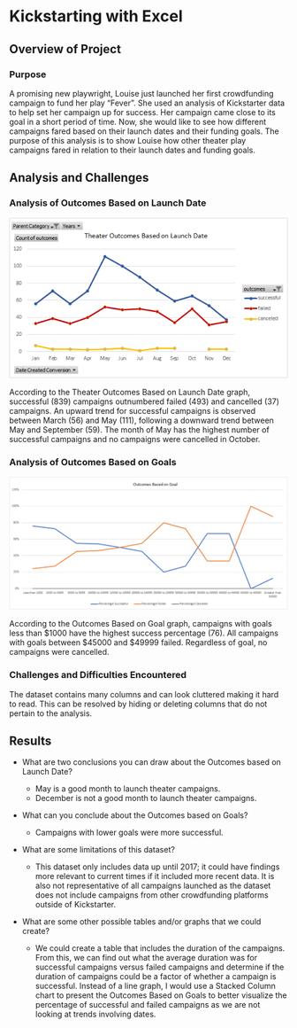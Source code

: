 # Kickstarting with Excel

## Overview of Project
### Purpose
A promising new playwright, Louise just launched her first crowdfunding campaign to fund her play “Fever”. She used an analysis of Kickstarter data to help set her campaign up for success. Her campaign came close to its goal in a short period of time. Now, she would like to see how different campaigns fared based on their launch dates and their funding goals. The purpose of this analysis is to show Louise how other theater play campaigns fared in relation to their launch dates and funding goals. 

## Analysis and Challenges
### Analysis of Outcomes Based on Launch Date
![Theatre Outcomes Based on Launch Dates](resources/Theater_Outcomes_vs_Launch.png)

According to the Theater Outcomes Based on Launch Date graph, successful (839) campaigns outnumbered failed (493) and cancelled (37) campaigns. An upward trend for successful campaigns is observed between March (56) and May (111), following a downward trend between May and September (59). The month of May has the highest number of successful campaigns and no campaigns were cancelled in October. 

### Analysis of Outcomes Based on Goals
![Outcomes Based on Goal](resources/Outcomes_vs_Goals.png)

According to the Outcomes Based on Goal graph, campaigns with goals less than $1000 have the highest success percentage (76). All campaigns with goals between $45000 and $49999 failed. Regardless of goal, no campaigns were cancelled.

### Challenges and Difficulties Encountered
The dataset contains many columns and can look cluttered making it hard to read. This can be resolved by hiding or deleting columns that do not pertain to the analysis.

## Results

- What are two conclusions you can draw about the Outcomes based on Launch Date?
  - May is a good month to launch theater campaigns.
  - December is not a good month to launch theater campaigns.

- What can you conclude about the Outcomes based on Goals?
  - Campaigns with lower goals were more successful.
  
- What are some limitations of this dataset?
  - This dataset only includes data up until 2017; it could have findings more relevant to current times if it included more recent data. It is also not representative of all campaigns launched as the dataset does not include campaigns from other crowdfunding platforms outside of Kickstarter.

- What are some other possible tables and/or graphs that we could create?
  - We could create a table that includes the duration of the campaigns. From this, we can find out what the average duration was for successful campaigns versus failed campaigns and determine if the duration of campaigns could be a factor of whether a campaign is successful. Instead of a line graph, I would use a Stacked Column chart to present the Outcomes Based on Goals to better visualize the percentage of successful and failed campaigns as we are not looking at trends involving dates.
